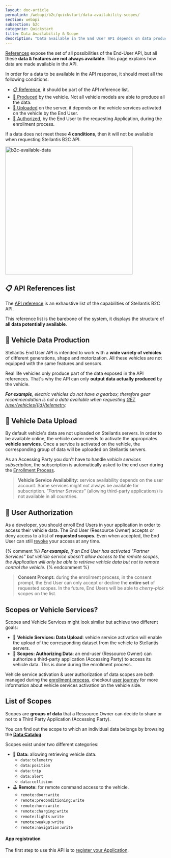 ```yaml
---
layout: doc-article
permalink: /webapi/b2c/quickstart/data-availability-scopes/
section: webapi
subsection: b2c
categorie: Quickstart
title: Data Availability & Scope
description: "Data available in the End User API depends on data production, submission & authorization."
---
```


[References]({{site.baseurl}}/webapi/b2c/api-reference/references/#article) expose the set of all possibilities of the End-User API, but all these **data & features are not always available**. This page explains how data are made available in the API.

In order for a data to be available in the API response, it should meet all the following conditions:
- [📋 Reference](#-api-references-list), it should be part of the API reference list.
- [🚗 Produced](#-vehicle-data-production) by the vehicle. Not all vehicle models are able to produce all the data.
- [📡 Uploaded](#-vehicle-data-upload) on the server, it depends on the vehicle services activated on the vehicle by the End User.
- [👤 Authorized](#-user-authorization), by the End User to the requesting Application, during the enrollment process.

If a data does not meet these **4 conditions**, then it will not be available when requesting Stellantis B2C API.

<img src="{{site.baseurl}}/assets/images/b2c-available-data.svg" alt="b2c-available-data" style="width: 400px">

## 📋 API References list

The [API reference]({{site.baseurl}}/webapi/b2c/api-reference/references/#article) is an exhaustive list of the capabilities of Stellantis B2C API.

This reference list is the barebone of the system, it displays the structure of **all data potentially available**.

## 🚗 Vehicle Data Production

Stellantis End User API is intended to work with a **wide variety of vehicles** of different generations, shape and motorization. All these vehicles are not equipped with the same features and sensors.

Real life vehicles only produce part of the data exposed in the API references. That's why the API can only **output data actually produced** by the vehicle.

***For example**, electric vehicles do not have a gearbox; therefore gear recommendation is not a data available when requesting [GET /user/vehicles/{id}/telemetry]({{site.baseurl}}/webapi/b2c/api-reference/references/#tag/Vehicles/operation/getTelemetry).*

## 📡 Vehicle Data Upload

By default vehicle's data are not uploaded on Stellantis servers. In order to be available online, the vehicle owner needs to activate the appropriates **vehicle services**. Once a service is activated on the vehicle, the corresponding group of data will be uploaded on Stellantis servers.

As an Accessing Party you don't have to handle *vehicle services subscription*, the subscription is automatically asked to the end user during the [Enrollment Process]({{site.baseurl}}/webapi/b2c/quickstart/enroll-users/#article).

> **Vehicle Service Availability:** service availability depends on the user account. Some services might not always be available for subscription. *"Partner Services"* (allowing third-party applications) is not available in all countries.

## 👤 User Authorization

As a developer, you should enroll End Users in your application in order to access their vehicle data. The End User (Ressource Owner) accepts or deny access to a list of **requested scopes**. Even when accepted, the End User can still [revoke]({{site.baseurl}}/webapi/b2c/quickstart/enroll-users#revoke-token-logout-user) your access at any time.

{% comment %}
***For example**, if an End User has activated *"Partner Services"* but vehicle service doesn't allow access to the remote scopes, the Application will only be able to retrieve vehicle data but not to remote control the vehicle.*
{% endcomment %}

> **Consent Prompt:** during the enrollment process, in the consent prompt, the End User can only accept or decline the **entire set** of requested scopes. In the future, End Users will be able to *cherry-pick* scopes on the list.

## Scopes or Vehicle Services?

Scopes and Vehicle Services might look similar but achieve two different goals:
- 📡 **Vehicle Services: Data Upload**: vehicle service activation will enable the upload of the corresponding dataset from the vehicle to Stellantis servers.
- 👤 **Scopes: Authorizing Data**: an end-user (Ressource Owner) can authorize a third-party application (Accessing Party) to access its vehicle data. This is done during the enrollment process.

Vehicle service activation & user authorization of data scopes are both managed during the [enrollment process]({{site.baseurl}}/webapi/b2c/quickstart/enroll-users/#article), checkout [user journey]({{site.baseurl}}) for more information about vehicle services activation on the vehicle side.

## List of Scopes

Scopes are **groups of data** that a Ressource Owner can decide to share or not to a Third Party Application (Accessing Party).

You can find out the scope to which an individual data belongs by browsing the **[Data Catalog]({{site.baseurl}}/connected-vehicles/data-catalog/#article)**.

Scopes exist under two different categories:
- 🚙 **Data:** allowing retrieving vehicle data.
  - `data:telemetry`
  - `data:position`
  - `data:trip`
  - `data:alert`
  - `data:collision`
- 🕹 **Remote:** for remote command access to the vehicle.
  - `remote:door:write`
  - `remote:preconditioning:write`
  - `remote:horn:write`
  - `remote:charging:write`
  - `remote:lights:write`
  - `remote:weakup:write`
  - `remote:navigation:write`

#### App registration

The first step to use this API is to [register your Application]({{site.baseurl}}/webapi/b2c/quickstart/app-registration/#article).